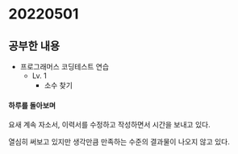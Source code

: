 # 20220501

## 공부한 내용
+ 프로그래머스 코딩테스트 연습
  - Lv. 1
    * 소수 찾기

#### 하루를 돌아보며
요새 계속 자소서, 이력서를 수정하고 작성하면서 시간을 보내고 있다.

열심히 써보고 있지만 생각만큼 만족하는 수준의 결과물이 나오지 않고 있다.
